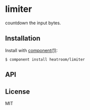 
# limiter

  countdown the input bytes.

## Installation

  Install with [component(1)](http://component.io):

    $ component install heatroom/limiter

## API



## License

  MIT
